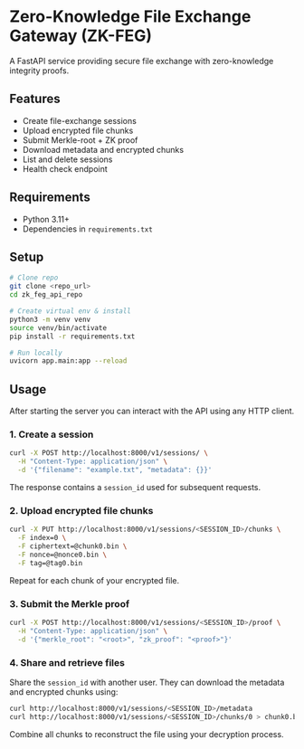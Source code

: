 # Zero-Knowledge File Exchange Gateway (ZK-FEG)

A FastAPI service providing secure file exchange with zero-knowledge integrity proofs.

## Features
- Create file-exchange sessions
- Upload encrypted file chunks
- Submit Merkle-root + ZK proof
- Download metadata and encrypted chunks
- List and delete sessions
- Health check endpoint

## Requirements
- Python 3.11+
- Dependencies in `requirements.txt`

## Setup
```bash
# Clone repo
git clone <repo_url>
cd zk_feg_api_repo

# Create virtual env & install
python3 -m venv venv
source venv/bin/activate
pip install -r requirements.txt

# Run locally
uvicorn app.main:app --reload
```

## Usage
After starting the server you can interact with the API using any HTTP client.

### 1. Create a session
```bash
curl -X POST http://localhost:8000/v1/sessions/ \
  -H "Content-Type: application/json" \
  -d '{"filename": "example.txt", "metadata": {}}'
```
The response contains a `session_id` used for subsequent requests.

### 2. Upload encrypted file chunks
```bash
curl -X PUT http://localhost:8000/v1/sessions/<SESSION_ID>/chunks \
  -F index=0 \
  -F ciphertext=@chunk0.bin \
  -F nonce=@nonce0.bin \
  -F tag=@tag0.bin
```
Repeat for each chunk of your encrypted file.

### 3. Submit the Merkle proof
```bash
curl -X POST http://localhost:8000/v1/sessions/<SESSION_ID>/proof \
  -H "Content-Type: application/json" \
  -d '{"merkle_root": "<root>", "zk_proof": "<proof>"}'
```

### 4. Share and retrieve files
Share the `session_id` with another user. They can download the metadata
and encrypted chunks using:
```bash
curl http://localhost:8000/v1/sessions/<SESSION_ID>/metadata
curl http://localhost:8000/v1/sessions/<SESSION_ID>/chunks/0 > chunk0.bin
```
Combine all chunks to reconstruct the file using your decryption process.
